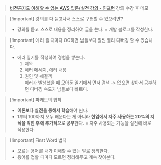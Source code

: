 > [비전공자도 이해할 수 있는 AWS 입문/실전 강의 - 인프런](https://www.inflearn.com/course/비전공자-이해할수있는-aws-입문실전/dashboard) 강의 수강 후 메모

>[!important] 강의를 다 듣고나서 스스로 구현할 수 있으려면? <br>
>- 강의를 듣고 스스로 내용을 정리하여 글을 쓴다. 
>= 개발 블로그를 작성한다.

>[!important] 에러 뜰 때마다 OO하면 남들보다 훨씬 빨리 디버깅 할 수 있습니다. <br>
>- 에러 일기를 작성하여 경험을 쌓는다.
>	1. 제목 <br>
>	2. 에러 메세지, 에러 내용 <br>
>	3. 원인 및 해결책 <br>
> 에러가 발생했을 때 모아둔 일기에서 먼저 검색 -> 없으면 찾아서 공부하면 디버깅 속도가 남들보다 빠르다.

>[!important] 파레토의 법칙 <br>
>- **이론보다 실전을 통해서 학습**해야 한다.
>- 1부터 100까지 모두 배운다는 게 아니라 **현업에서 자주 사용하는 20%의 지식을 익힌 후에 추가적으로 공부**한다.
>= 자주 사용되는 기능을 실전에 바로 적용한다.

>[!important] First Word 법칙 <br>
>- 모르는 용어를 내가 이해할 수 있는 말로 정리한다.
>- 용어를 접할 때마다 모르면 정리해두고 계속 찾아본다.

